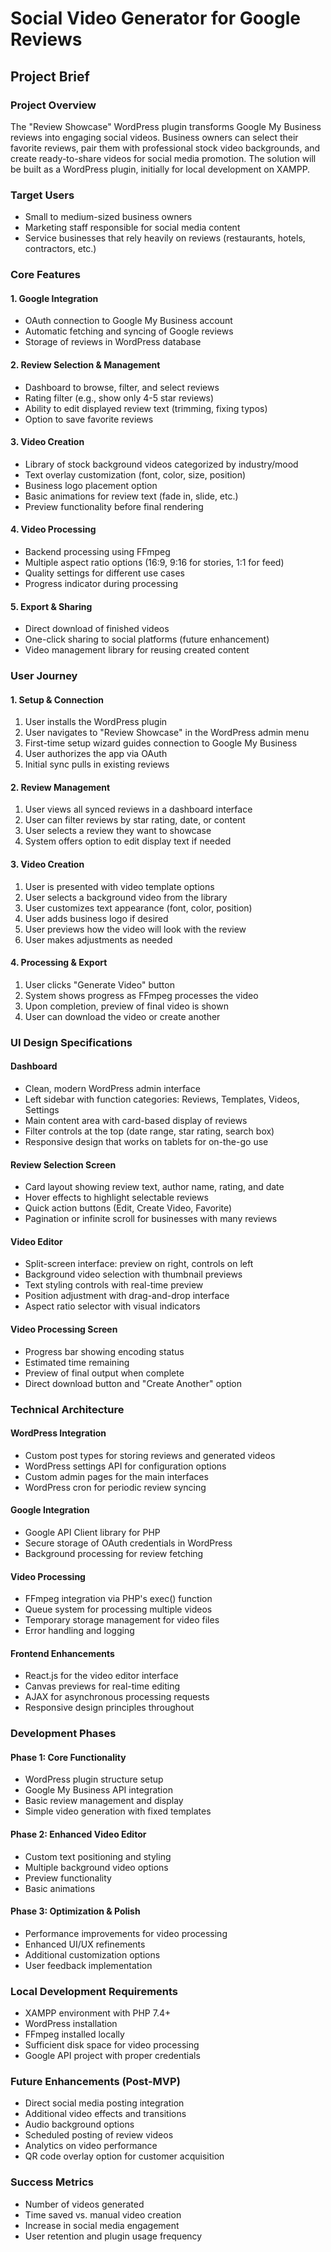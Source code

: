 # Social Video Generator for Google Reviews
## Project Brief

### Project Overview
The "Review Showcase" WordPress plugin transforms Google My Business reviews into engaging social videos. Business owners can select their favorite reviews, pair them with professional stock video backgrounds, and create ready-to-share videos for social media promotion. The solution will be built as a WordPress plugin, initially for local development on XAMPP.

### Target Users
- Small to medium-sized business owners
- Marketing staff responsible for social media content
- Service businesses that rely heavily on reviews (restaurants, hotels, contractors, etc.)

### Core Features

#### 1. Google Integration
- OAuth connection to Google My Business account
- Automatic fetching and syncing of Google reviews
- Storage of reviews in WordPress database

#### 2. Review Selection & Management
- Dashboard to browse, filter, and select reviews
- Rating filter (e.g., show only 4-5 star reviews)
- Ability to edit displayed review text (trimming, fixing typos)
- Option to save favorite reviews

#### 3. Video Creation
- Library of stock background videos categorized by industry/mood
- Text overlay customization (font, color, size, position)
- Business logo placement option
- Basic animations for review text (fade in, slide, etc.)
- Preview functionality before final rendering

#### 4. Video Processing
- Backend processing using FFmpeg
- Multiple aspect ratio options (16:9, 9:16 for stories, 1:1 for feed)
- Quality settings for different use cases
- Progress indicator during processing

#### 5. Export & Sharing
- Direct download of finished videos
- One-click sharing to social platforms (future enhancement)
- Video management library for reusing created content

### User Journey

#### 1. Setup & Connection
1. User installs the WordPress plugin
2. User navigates to "Review Showcase" in the WordPress admin menu
3. First-time setup wizard guides connection to Google My Business
4. User authorizes the app via OAuth
5. Initial sync pulls in existing reviews

#### 2. Review Management
1. User views all synced reviews in a dashboard interface
2. User can filter reviews by star rating, date, or content
3. User selects a review they want to showcase
4. System offers option to edit display text if needed

#### 3. Video Creation
1. User is presented with video template options
2. User selects a background video from the library
3. User customizes text appearance (font, color, position)
4. User adds business logo if desired
5. User previews how the video will look with the review
6. User makes adjustments as needed

#### 4. Processing & Export
1. User clicks "Generate Video" button
2. System shows progress as FFmpeg processes the video
3. Upon completion, preview of final video is shown
4. User can download the video or create another

### UI Design Specifications

#### Dashboard
- Clean, modern WordPress admin interface
- Left sidebar with function categories: Reviews, Templates, Videos, Settings
- Main content area with card-based display of reviews
- Filter controls at the top (date range, star rating, search box)
- Responsive design that works on tablets for on-the-go use

#### Review Selection Screen
- Card layout showing review text, author name, rating, and date
- Hover effects to highlight selectable reviews
- Quick action buttons (Edit, Create Video, Favorite)
- Pagination or infinite scroll for businesses with many reviews

#### Video Editor
- Split-screen interface: preview on right, controls on left
- Background video selection with thumbnail previews
- Text styling controls with real-time preview
- Position adjustment with drag-and-drop interface
- Aspect ratio selector with visual indicators

#### Video Processing Screen
- Progress bar showing encoding status
- Estimated time remaining
- Preview of final output when complete
- Direct download button and "Create Another" option

### Technical Architecture

#### WordPress Integration
- Custom post types for storing reviews and generated videos
- WordPress settings API for configuration options
- Custom admin pages for the main interfaces
- WordPress cron for periodic review syncing

#### Google Integration
- Google API Client library for PHP
- Secure storage of OAuth credentials in WordPress
- Background processing for review fetching

#### Video Processing
- FFmpeg integration via PHP's exec() function
- Queue system for processing multiple videos
- Temporary storage management for video files
- Error handling and logging

#### Frontend Enhancements
- React.js for the video editor interface
- Canvas previews for real-time editing
- AJAX for asynchronous processing requests
- Responsive design principles throughout

### Development Phases

#### Phase 1: Core Functionality
- WordPress plugin structure setup
- Google My Business API integration
- Basic review management and display
- Simple video generation with fixed templates

#### Phase 2: Enhanced Video Editor
- Custom text positioning and styling
- Multiple background video options
- Preview functionality
- Basic animations

#### Phase 3: Optimization & Polish
- Performance improvements for video processing
- Enhanced UI/UX refinements
- Additional customization options
- User feedback implementation

### Local Development Requirements
- XAMPP environment with PHP 7.4+
- WordPress installation
- FFmpeg installed locally
- Sufficient disk space for video processing
- Google API project with proper credentials

### Future Enhancements (Post-MVP)
- Direct social media posting integration
- Additional video effects and transitions
- Audio background options
- Scheduled posting of review videos
- Analytics on video performance
- QR code overlay option for customer acquisition

### Success Metrics
- Number of videos generated
- Time saved vs. manual video creation
- Increase in social media engagement
- User retention and plugin usage frequency
